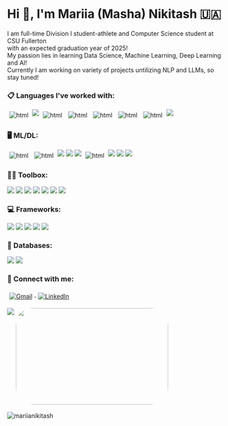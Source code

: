 <h1 align="left">Hi 👋, I'm Mariia (Masha) Nikitash 🇺🇦</h1>
<p align="left"> 
                   I am full-time Division I student-athlete and Computer Science student at CSU Fullerton <br> with an expected graduation year of 2025!<br>
                   My passion lies in learning Data Science, Machine Learning, Deep Learning and AI!<br>
                   Currently I am working on variety of projects untilizing NLP and LLMs, so stay tuned!</p>
                  
<!--- <p align = "center">
<img
src="https://media.giphy.com/media/JMaoKQTF3iur54WY0y/giphy.gif"> 
</p> -->

<h3 align="left">📋 Languages I've worked with:</h3>
<p align="left"> 
  <img src="https://img.shields.io/badge/Python-FFD43B?style=for-the-badge&logo=python&logoColor=blue" alt="html" style= " margin: 5px; vertical-align:top" /> 
  <img src="https://img.shields.io/badge/r-%23276DC3.svg?style=for-the-badge&logo=r&logoColor=white" />
 <img src="https://img.shields.io/badge/c++-%2300599C.svg?style=for-the-badge&logo=c%2B%2B&logoColor=white" alt="html" style= "margin: 5px; vertical-align:top"/>
 <img src="https://img.shields.io/badge/C-00599C?style=for-the-badge&logo=c&logoColor=white" alt="html" style= "margin: 5px; vertical-align:top"/> 
  <img src="https://img.shields.io/badge/CSS3-1572B6?style=for-the-badge&logo=css3&logoColor=white" alt="html" style= "margin: 5px; vertical-align:top"/> 
  <img src="https://img.shields.io/badge/HTML5-E34F26?style=for-the-badge&logo=html5&logoColor=white" alt="html" style= "margin: 5px; vertical-align:top"/> 
 <img src="https://img.shields.io/badge/javascript-%23323330.svg?style=for-the-badge&logo=javascript&logoColor=%23F7DF1E" alt="html" style= "margin: 5px; vertical-align:top"/> 
<img src="https://img.shields.io/badge/php-%23777BB4.svg?style=for-the-badge&logo=php&logoColor=white"/>


  <h3 align="left">🖥️ ML/DL:</h3>
 <p align="left"> 
 <img src="https://img.shields.io/badge/Numpy-777BB4?style=for-the-badge&logo=numpy&logoColor=white" alt="html" style= "margin: 5px; vertical-align:top"/> 
 <img src="https://img.shields.io/badge/Pandas-2C2D72?style=for-the-badge&logo=pandas&logoColor=white" alt="html" style= "margin: 5px; vertical-align:top"/>
  <img src="https://img.shields.io/badge/scikit--learn-%23F7931E.svg?style=for-the-badge&logo=scikit-learn&logoColor=white "/>
   <img src="https://img.shields.io/badge/PyTorch-%23EE4C2C.svg?style=for-the-badge&logo=PyTorch&logoColor=white "/> 
 <img src="https://img.shields.io/badge/Keras-%23D00000.svg?style=for-the-badge&logo=Keras&logoColor=white"/>
 <img src="https://img.shields.io/badge/TensorFlow-FF6F00?style=for-the-badge&logo=tensorflow&logoColor=white" alt="html" style= "margin: 5px; vertical-align:top"/> 
  <img src=" https://img.shields.io/badge/SciPy-%230C55A5.svg?style=for-the-badge&logo=scipy&logoColor=%white "/>
   <img src="https://img.shields.io/badge/opencv-%23white.svg?style=for-the-badge&logo=opencv&logoColor=white "/>
   <img src="https://img.shields.io/badge/Matplotlib-%23ffffff.svg?style=for-the-badge&logo=Matplotlib&logoColor=black "/>
</p> 



  <h3 align="left">👩‍💻 Toolbox:</h3>
  <p align="left"> 
  <img src="https://img.shields.io/badge/Visual%20Studio%20Code-0078d7.svg?style=for-the-badge&logo=visual-studio-code&logoColor=white" />
   <img src="https://img.shields.io/badge/RStudio-4285F4?style=for-the-badge&logo=rstudio&logoColor=white" />
  <img src="https://img.shields.io/badge/jupyter-%23FA0F00.svg?style=for-the-badge&logo=jupyter&logoColor=white "/>
 
  
  <img src="https://img.shields.io/badge/Replit-DD1200?style=for-the-badge&logo=Replit&logoColor=white" />
  <img src="https://img.shields.io/badge/Ubuntu-E95420?style=for-the-badge&logo=ubuntu&logoColor=white"/>
  <img src="https://img.shields.io/badge/Linux-FCC624?style=for-the-badge&logo=linux&logoColor=black"/>
  <img src="https://img.shields.io/badge/pycharm-143?style=for-the-badge&logo=pycharm&logoColor=black&color=black&labelColor=green" />

  </p> 

  <h3 align="left">💻 Frameworks:</h3>
 <p align="left"> 
   <img src="https://img.shields.io/badge/flask-%23000.svg?style=for-the-badge&logo=flask&logoColor=white"/>
   <img src="https://img.shields.io/badge/react-%2320232a.svg?style=for-the-badge&logo=react&logoColor=%2361DAFB"/>
    <img src="https://img.shields.io/badge/jquery-%230769AD.svg?style=for-the-badge&logo=jquery&logoColor=white"/>
   <img src="https://img.shields.io/badge/tailwindcss-%2338B2AC.svg?style=for-the-badge&logo=tailwind-css&logoColor=white"/>
    <img src="https://img.shields.io/badge/node.js-6DA55F?style=for-the-badge&logo=node.js&logoColor=white"/>
  
  
 <h3 align="left">💾 Databases:</h3>
 <p align="left"> 
   <img src="https://img.shields.io/badge/mysql-4479A1.svg?style=for-the-badge&logo=mysql&logoColor=white"/>
   <img src="https://img.shields.io/badge/MariaDB-003545?style=for-the-badge&logo=mariadb&logoColor=white"/>
</p> 

<h3 align="left">💬 Connect with me: </h3>
<a href="mailto:mariiaw@gmail.com">
  <img src="https://img.shields.io/badge/Gmail-D14836?style=for-the-badge&logo=gmail&logoColor=white" alt="Gmail" style="margin: 5px; vertical-align:top">
</a>
 <a href="https://www.linkedin.com/in/mariia-nikitash/">
  <img src="https://img.shields.io/badge/linkedin-%230077B5.svg?style=for-the-badge&logo=linkedin&logoColor=white"  alt="LinkedIn" style="margin: 5px; vertical-align:top">
</a> 

<p align="left">
 <img align=top src="https://github-readme-stats-sigma-five.vercel.app/api?username=MariiaNikitash&show_icons=true&theme=algolia&include_all_commits=true&hide=stars"/>
<img width="355" height="225" src="https://github-readme-stats.vercel.app/api/top-langs/?username=MariiaNikitash&theme=tokyonight&layout=compact&exclude_repo=settings" style="border-radius:40px;">
 <p><img align="left" src="https://github-readme-streak-stats.herokuapp.com/?user=mariianikitash&" alt="mariianikitash" /></p>
 
